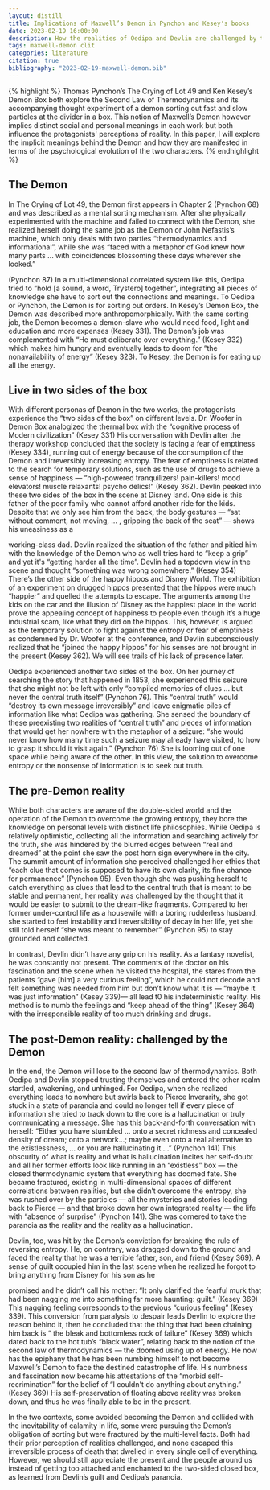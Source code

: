 ```yaml
---
layout: distill
title: Implications of Maxwell’s Demon in Pynchon and Kesey's books
date: 2023-02-19 16:00:00
description: How the realities of Oedipa and Devlin are challenged by the Demon
tags: maxwell-demon clit
categories: literature
citation: true
bibliography: "2023-02-19-maxwell-demon.bib"
---
```


{% highlight %}
Thomas Pynchon’s The Crying of Lot 49 <d-cite key="pynchon"></d-cite> and Ken Kesey’s Demon Box <d-cite key="kesey"></d-cite> both explore the Second Law of Thermodynamics <d-cite key="maxwell"></d-cite> and its accompanying thought experiment of a demon sorting out fast and slow particles at the divider in a box. This notion of Maxwell’s Demon however implies distinct social and personal meanings in each work but both influence the protagonists' perceptions of reality. In this paper, I will explore the implicit meanings behind the Demon and how they are manifested in terms of the psychological evolution of the two characters.
{% endhighlight %}

## The Demon

In The Crying of Lot 49, the Demon first appears in Chapter 2 (Pynchon 68) and was
described as a mental sorting mechanism. After she physically experimented with the
machine and failed to connect with the Demon, she realized herself doing the same job
as the Demon or John Nefastis’s machine, which only deals with two parties
“thermodynamics and informational”, while she was “faced with a metaphor of God
knew how many parts ... with coincidences blossoming these days wherever she looked.”

(Pynchon 87) In a multi-dimensional correlated system like this, Oedipa tried to “hold
[a sound, a word, Trystero] together”, integrating all pieces of knowledge she have to
sort out the connections and meanings. To Oedipa or Pynchon, the Demon is for sorting
out orders. In Kesey’s Demon Box, the Demon was described more
anthropomorphically. With the same sorting job, the Demon becomes a demon-slave
who would need food, light and education and more expenses (Kesey 331). The Demon’s
job was complemented with “He must deliberate over everything.” (Kesey 332) which
makes him hungry and eventually leads to doom for “the nonavailability of energy”
(Kesey 323). To Kesey, the Demon is for eating up all the energy.

## Live in two sides of the box

With different personas of Demon in the two works, the protagonists experience the
“two sides of the box” on different levels. Dr. Woofer in Demon Box analogized the
thermal box with the “cognitive process of Modern civilization” (Kesey 331) His
conversation with Devlin after the therapy workshop concluded that the society is facing
a fear of emptiness (Kesey 334), running out of energy because of the consumption of
the Demon and irreversibly increasing entropy. The fear of emptiness is related to the
search for temporary solutions, such as the use of drugs to achieve a sense of happiness
— “high-powered tranquilizers! pain-killers! mood elevators! muscle relaxants! psycho
delics!” (Kesey 362). Devlin peeked into these two sides of the box in the scene at
Disney land. One side is this father of the poor family who cannot afford another ride for
the kids. Despite that we only see him from the back, the body gestures — “sat without
comment, not moving, ... , gripping the back of the seat” — shows his uneasiness as a

working-class dad. Devlin realized the situation of the father and pitied him with the
knowledge of the Demon who as well tries hard to “keep a grip” and yet it's “getting
harder all the time”. Devlin had a topdown view in the scene and thought “something
was wrong somewhere.” (Kesey 354) There’s the other side of the happy hippos and
Disney World. The exhibition of an experiment on drugged hippos presented that the
hippos were much “happier” and quelled the attempts to escape. The arguments among
the kids on the car and the illusion of Disney as the happiest place in the world prove the
appealing concept of happiness to people even though it’s a huge industrial scam, like
what they did on the hippos. This, however, is argued as the temporary solution to fight
against the entropy or fear of emptiness as condemned by Dr. Woofer at the conference,
and Devlin subconsciously realized that he “joined the happy hippos” for his senses are
not brought in the present (Kesey 362). We will see trails of his lack of presence later.

Oedipa experienced another two sides of the box. On her journey of searching the story
that happened in 1853, she experienced this seizure that she might not be left with only
“compiled memories of clues ... but never the central truth itself” (Pynchon 76). This
“central truth” would “destroy its own message irreversibly” and leave enigmatic piles of
information like what Oedipa was gathering. She sensed the boundary of these
preexisting two realities of “central truth” and pieces of information that would get her
nowhere with the metaphor of a seizure: “she would never know how many time such a
seizure may already have visited, to how to grasp it should it visit again.” (Pynchon 76)
She is looming out of one space while being aware of the other. In this view, the solution
to overcome entropy or the nonsense of information is to seek out truth.

## The pre-Demon reality

While both characters are aware of the double-sided world and the operation of the
Demon to overcome the growing entropy, they bore the knowledge on personal levels
with distinct life philosophies. While Oedipa is relatively optimistic, collecting all the
information and searching actively for the truth, she was hindered by the blurred edges
between “real and dreamed” at the point she saw the post horn sign everywhere in the
city. The summit amount of information she perceived challenged her ethics that “each
clue that comes is supposed to have its own clarity, its fine chance for permanence”
(Pynchon 95). Even though she was pushing herself to catch everything as clues that
lead to the central truth that is meant to be stable and permanent, her reality was
challenged by the thought that it would be easier to submit to the dream-like fragments.
Compared to her former under-control life as a housewife with a boring rudderless
husband, she started to feel instability and irreversibility of decay in her life, yet she still
told herself “she was meant to remember” (Pynchon 95) to stay grounded and collected.

In contrast, Devlin didn’t have any grip on his reality. As a fantasy novelist, he was
constantly not present. The comments of the doctor on his fascination and the scene
when he visited the hospital, the stares from the patients “gave [him] a very curious
feeling”, which he could not decode and felt something was needed from him but don’t
know what it is — “maybe it was just information” (Kesey 339)— all lead t0 his
indeterministic reality. His method is to numb the feelings and “keep ahead of the
thing” (Kesey 364) with the irresponsible reality of too much drinking and drugs.

## The post-Demon reality: challenged by the Demon

In the end, the Demon will lose to the second law of thermodynamics. Both Oedipa and
Devlin stopped trusting themselves and entered the other realm startled, awakening,
and unhinged. For Oedipa, when she realized everything leads to nowhere but swirls
back to Pierce Inverarity, she got stuck in a state of paranoia and could no longer tell if
every piece of information she tried to track down to the core is a hallucination or truly
communicating a message. She has this back-and-forth conversation with herself:
“Either you have stumbled ... onto a secret richness and concealed density of dream;
onto a network...; maybe even onto a real alternative to the existlessness, ... or you are
hallucinating it ...” (Pynchon 141) This obscurity of what is reality and what is
hallucination incites her self-doubt and all her former efforts look like running in an
“existless” box — the closed thermodynamic system that everything has doomed fate.
She became fractured, existing in multi-dimensional spaces of different correlations
between realities, but she didn’t overcome the entropy, she was rushed over by the
particles — all the mysteries and stories leading back to Pierce — and that broke down
her own integrated reality — the life with “absence of surprise” (Pynchon 141). She was
cornered to take the paranoia as the reality and the reality as a hallucination.

Devlin, too, was hit by the Demon’s conviction for breaking the rule of reversing
entropy. He, on contrary, was dragged down to the ground and faced the reality that he
was a terrible father, son, and friend (Kesey 369). A sense of guilt occupied him in the
last scene when he realized he forgot to bring anything from Disney for his son as he

promised and he didn’t call his mother: “It only clarified the fearful murk that had been
nagging me into something far more haunting: guilt.” (Kesey 369) This nagging feeling
corresponds to the previous “curious feeling” (Kesey 339). This conversion from
paralysis to despair leads Devlin to explore the reason behind it, then he concluded that
the thing that had been chaining him back is “ the bleak and bottomless rock of failure”
(Kesey 369) which dated back to the hot tub’s “black water”, relating back to the notion
of the second law of thermodynamics — the doomed using up of energy. He now has the
epiphany that he has been numbing himself to not become Maxwell’s Demon to face the
destined catastrophe of life. His numbness and fascination now became his attestations
of the “morbid self-recrimination” for the belief of “I couldn't do anything about
anything.” (Kesey 369) His self-preservation of floating above reality was broken down,
and thus he was finally able to be in the present.

In the two contexts, some avoided becoming the Demon and collided with the
inevitability of calamity in life, some were pursuing the Demon’s obligation of sorting
but were fractured by the multi-level facts. Both had their prior perception of realities
challenged, and none escaped this irreversible process of death that dwelled in every
single cell of everything. However, we should still appreciate the present and the people
around us instead of getting too attached and enchanted to the two-sided closed box, as
learned from Devlin’s guilt and Oedipa’s paranoia.
